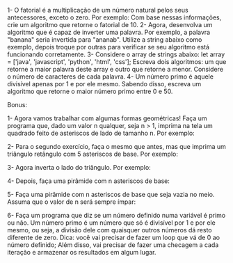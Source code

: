 1- O fatorial é a multiplicação de um número natural pelos seus antecessores, exceto o zero. Por exemplo:
  Com base nessas informações, crie um algoritmo que retorne o fatorial de 10.
2- Agora, desenvolva um algoritmo que é capaz de inverter uma palavra. Por exemplo, a palavra "banana" seria invertida para "ananab". Utilize a string abaixo como exemplo, depois troque por outras para verificar se seu algoritmo está funcionando corretamente.
3- Considere o array de strings abaixo:
  let array = ['java', 'javascript', 'python', 'html', 'css'];
  Escreva dois algoritmos: um que retorne a maior palavra deste array e outro que retorne a menor. Considere o número de caracteres de cada palavra.
  4- Um número primo é aquele divisível apenas por 1 e por ele mesmo. Sabendo disso, escreva um algoritmo que retorne o maior número primo entre 0 e 50.

  Bonus:

  1- Agora vamos trabalhar com algumas formas geométricas! Faça um programa que, dado um valor n qualquer, seja n > 1, imprima na tela um quadrado feito de asteriscos de lado de tamanho n. Por exemplo:

  2- Para o segundo exercício, faça o mesmo que antes, mas que imprima um triângulo retângulo com 5 asteriscos de base. Por exemplo:

3- Agora inverta o lado do triângulo. Por exemplo:

4- Depois, faça uma pirâmide com n asteriscos de base:

5- Faça uma pirâmide com n asteriscos de base que seja vazia no meio. Assuma que o valor de n será sempre ímpar:

6- Faça um programa que diz se um número definido numa variável é primo ou não.
Um número primo é um número que só é divisível por 1 e por ele mesmo, ou seja, a divisão dele com quaisquer outros números dá resto diferente de zero.
Dica: você vai precisar de fazer um loop que vá de 0 ao número definido; Além disso, vai precisar de fazer uma checagem a cada iteração e armazenar os resultados em algum lugar.
